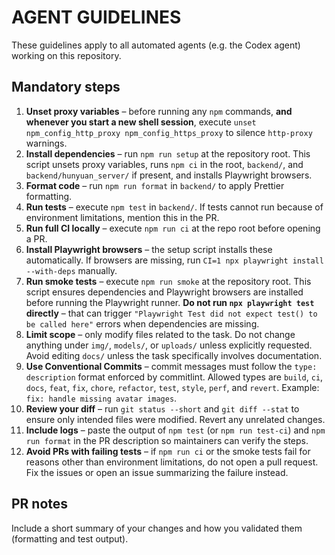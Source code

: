 # AGENT GUIDELINES

These guidelines apply to all automated agents (e.g. the Codex agent) working on this repository.

## Mandatory steps

1. **Unset proxy variables** – before running any `npm` commands, **and whenever you start a new shell session**, execute `unset npm_config_http_proxy npm_config_https_proxy` to silence `http-proxy` warnings.
2. **Install dependencies** – run `npm run setup` at the repository root. This script unsets proxy variables, runs `npm ci` in the root, `backend/`, and `backend/hunyuan_server/` if present, and installs Playwright browsers.
3. **Format code** – run `npm run format` in `backend/` to apply Prettier formatting.
4. **Run tests** – execute `npm test` in `backend/`. If tests cannot run because of environment limitations, mention this in the PR.
5. **Run full CI locally** – execute `npm run ci` at the repo root before opening a PR.
6. **Install Playwright browsers** – the setup script installs these automatically. If browsers are missing, run `CI=1 npx playwright install --with-deps` manually.
7. **Run smoke tests** – execute `npm run smoke` at the repository root. This script ensures dependencies and Playwright browsers are installed before running the Playwright runner. **Do not run `npx playwright test` directly** – that can trigger `"Playwright Test did not expect test() to be called here"` errors when dependencies are missing.
8. **Limit scope** – only modify files related to the task. Do not change anything under `img/`, `models/`, or `uploads/` unless explicitly requested. Avoid editing `docs/` unless the task specifically involves documentation.
9. **Use Conventional Commits** – commit messages must follow the `type: description` format enforced by commitlint. Allowed types are `build`, `ci`, `docs`, `feat`, `fix`, `chore`, `refactor`, `test`, `style`, `perf`, and `revert`. Example: `fix: handle missing avatar images`.
10. **Review your diff** – run `git status --short` and `git diff --stat` to ensure only intended files were modified. Revert any unrelated changes.
11. **Include logs** – paste the output of `npm test` (or `npm run test-ci`) and `npm run format` in the PR description so maintainers can verify the steps.
12. **Avoid PRs with failing tests** – if `npm run ci` or the smoke tests fail for reasons other than environment limitations, do not open a pull request. Fix the issues or open an issue summarizing the failure instead.

## PR notes

Include a short summary of your changes and how you validated them (formatting and test output).
